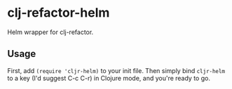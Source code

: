 # clj-refactor-helm

Helm wrapper for clj-refactor.

## Usage
First, add `(require 'cljr-helm)` to your init file.
Then simply bind `cljr-helm` to a key (I'd suggest C-c C-r) in Clojure
mode, and you're ready to go.
